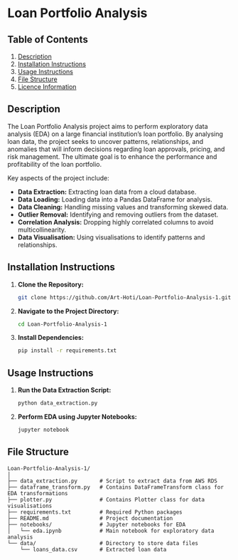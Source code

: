 # Loan Portfolio Analysis

## Table of Contents
1. [Description](#description)
2. [Installation Instructions](#installation-instructions)
3. [Usage Instructions](#usage-instructions)
4. [File Structure](#file-structure)
5. [Licence Information](#licence-information)

## Description

The Loan Portfolio Analysis project aims to perform exploratory data analysis (EDA) on a large financial institution’s loan portfolio. By analysing loan data, the project seeks to uncover patterns, relationships, and anomalies that will inform decisions regarding loan approvals, pricing, and risk management. The ultimate goal is to enhance the performance and profitability of the loan portfolio.

Key aspects of the project include:
- **Data Extraction:** Extracting loan data from a cloud database.
- **Data Loading:** Loading data into a Pandas DataFrame for analysis.
- **Data Cleaning:** Handling missing values and transforming skewed data.
- **Outlier Removal:** Identifying and removing outliers from the dataset.
- **Correlation Analysis:** Dropping highly correlated columns to avoid multicollinearity.
- **Data Visualisation:** Using visualisations to identify patterns and relationships.

## Installation Instructions

1. **Clone the Repository:**
    ```bash
    git clone https://github.com/Art-Hoti/Loan-Portfolio-Analysis-1.git
    ```

2. **Navigate to the Project Directory:**
    ```bash
    cd Loan-Portfolio-Analysis-1
    ```

3. **Install Dependencies:**
    ```bash
    pip install -r requirements.txt
    ```

## Usage Instructions

1. **Run the Data Extraction Script:**
    ```bash
    python data_extraction.py
    ```

2. **Perform EDA using Jupyter Notebooks:**
    ```bash
    jupyter notebook
    ```

## File Structure
```plaintext
Loan-Portfolio-Analysis-1/
│
├── data_extraction.py       # Script to extract data from AWS RDS
├── dataframe_transform.py   # Contains DataFrameTransform class for EDA transformations
├── plotter.py               # Contains Plotter class for data visualisations
├── requirements.txt         # Required Python packages
├── README.md                # Project documentation
├── notebooks/               # Jupyter notebooks for EDA
│   └── eda.ipynb            # Main notebook for exploratory data analysis
└── data/                    # Directory to store data files
    └── loans_data.csv       # Extracted loan data
